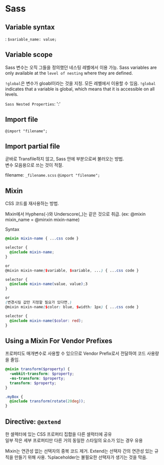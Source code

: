 # Sass

## Variable syntax

: `$variable_name: value;`

## Variable scope

Sass 변수는 오직 그들을 정의했던 네스팅 레벨에서 이용 가능.
Sass variables are only available at the `level of nesting` where they are defined.

`!global`은 변수가 gloabl이라는 것을 지칭. 모든 레벨에서 이용할 수 있음.
`!global` indicates that a variable is global, which means that it is accessible on all levels.

`Sass Nested Properties`: ':'

## Import file

`@import "filename";`

## Import partial file

곧바로 Transfile하지 않고, Sass 안에 부분으로써 불러오는 방법.  
변수 모음용으로 쓰는 것이 적절.

filename: `_filename.scss`
`@import "filename";`

## Mixin

CSS 코드를 재사용하는 방법.

Mixin에서 Hyphens(-)와 Underscore(\_)는 같은 것으로 취급. (ex: @mixin mixin_name = @minxin mixin-name)

Syntax

```scss
@mixin mixin-name { ...css code }

selector {
  @include mixin-name;
}

or
@mixin mixin-name($variable, $variable, ...) { ...css code }

selector {
  @include mixin-name(value, value);3
}

or
(변경시킬 값만 지정할 필요가 있다면,)
@mixin mixin-name($color: blue, $width: 1px) { ...css code }

selector {
  @include mixin-name($color: red);
}
```

## Using a Mixin For Vendor Prefixes

프로퍼티도 매개변수로 사용할 수 있으므로 Vendor Prefix로서 전달하여 코드 사용량을 줄임.

```scss
@mixin transform($property) {
  -webkit-transform: $property;
  -ms-transform: $property;
  transform: $property;
}

.myBox {
  @include transform(rotate(20deg));
}
```

## Directive: `@extend`

한 셀렉터에 있는 CSS 프로퍼티 집합을 다른 셀럭터에 공유  
일부 작은 세부 프로퍼티만 다른 거의 동일한 스타일의 요소가 있는 경우 유용

Mixin는 연관성 없는 선택자의 중복 코드 제거.
Extend는 선택자 간의 연관성 있는 규칙을 만들기 위해 사용.
%placeholder는 불필요한 선택자가 생기는 것을 막음.
